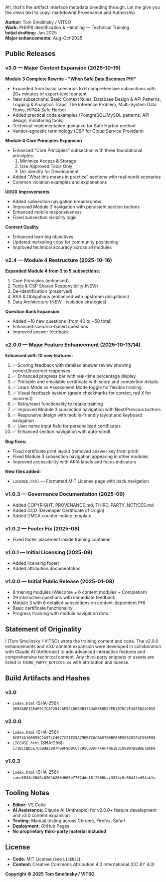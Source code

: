 Ah, that's the artifact interface metadata bleeding through. Let me give you the clean text to copy:
markdown# Provenance and Authorship

**Author:** Tom Smolinsky / VITSO  
**Work:** PHI/PII Identification & Handling — Technical Training  
**Initial drafting:** Jan 2025  
**Major enhancements:** Aug-Oct 2025

## Public Releases

### v3.0 — Major Content Expansion (2025-10-19)
**Module 3 Complete Rewrite - "When Safe Data Becomes PHI"**
- Expanded from basic scenarios to 6 comprehensive subsections with 20+ minutes of expert-level content
- New subsections: Basic Context Rules, Database Design & API Patterns, Logging & Analytics Traps, The Inference Problem, Multi-System Data Flows, HIPAA Safe Harbor
- Added practical code examples (PostgreSQL/MySQL patterns, API design, monitoring tools)
- Technical implementation guidance for Safe Harbor method
- Vendor-agnostic terminology (CSP for Cloud Service Providers)

**Module 4 Core Principles Expansion**
- Enhanced "Core Principles" subsection with three foundational principles:
  1. Minimize Access & Storage
  2. Use Approved Tools Only
  3. De-identify for Development
- Added "What this means in practice" sections with real-world scenarios
- Common violation examples and explanations

**UI/UX Improvements**
- Added subsection navigation breadcrumbs
- Improved Module 3 navigation with persistent section buttons
- Enhanced mobile responsiveness
- Fixed subsection visibility logic

**Content Quality**
- Enhanced learning objectives
- Updated marketing copy for community positioning
- Improved technical accuracy across all modules

### v2.4 — Module 4 Restructure (2025-10-16)
**Expanded Module 4 from 3 to 5 subsections:**
1. Core Principles (enhanced)
2. Tools & CSP Shared Responsibility (NEW)
3. De-Identification (preserved)
4. BAA & Obligations (enhanced with upstream obligations)
5. Data Architecture (NEW - isolation strategies)

**Question Bank Expansion**
- Added ~10 new questions (from 40 to ~50 total)
- Enhanced scenario-based questions
- Improved answer feedback

### v2.0.0 — Major Feature Enhancement (2025-10-13/14)
**Enhanced with 10 new features:**
1. ✅ Scoring feedback with detailed answer review showing correct/incorrect responses
2. ✅ Enhanced progress bar with real-time percentage display
3. ✅ Printable and emailable certificate with score and completion details
4. ✅ Learn Mode vs Assessment Mode toggle for flexible training
5. ✅ Visual feedback system (green checkmarks for correct, red X for incorrect)
6. ✅ Retry/reset functionality to retake training
7. ✅ Improved Module 3 subsection navigation with Next/Previous buttons
8. ✅ Responsive design with mobile-friendly layout and keyboard navigation
9. ✅ User name input field for personalized certificates
10. ✅ Enhanced section navigation with auto-scroll

**Bug fixes:**
- Fixed certificate print layout (removed answer key from print)
- Fixed Module 3 subsection navigation appearing in other modules
- Improved accessibility with ARIA labels and focus indicators

**New files added:**
- `LICENSE.html` — Formatted MIT License page with back navigation

### v1.0.3 — Governance Documentation (2025-09)
- Added COPYRIGHT, PROVENANCE.md, THIRD_PARTY_NOTICES.md
- Added DCO (Developer Certificate of Origin)
- Added DMCA counter-notice template

### v1.0.2 — Footer Fix (2025-08)
- Fixed footer placement inside training container

### v1.0.1 — Initial Licensing (2025-08)
- Added licensing footer
- Added attribution documentation

### v1.0.0 — Initial Public Release (2025-01-08)
- 8 training modules (Welcome + 6 content modules + Completion)
- 29 interactive questions with immediate feedback
- Module 3 with 6 detailed subsections on context-dependent PHI
- Basic certificate functionality
- Progress tracking with module navigation dots

## Statement of Originality

I (Tom Smolinsky / VITSO) wrote the training content and code. The v2.0.0 enhancements and v3.0 content expansion were developed in collaboration with Claude AI (Anthropic) to add advanced interactive features and comprehensive technical content. Any third-party snippets or assets are listed in `THIRD_PARTY_NOTICES.md` with attribution and license.

## Build Artifacts and Hashes

### v3.0
* `index.html` (SHA-256): `5E93ABF33EAF9C7C4F291CAF551D690B3763AB8E0BE7FB1876C2F44E5024CD55`

### v2.0.0
* `index.html` (SHA-256): `6C074A100093C2A574C4077C21E25A79EBEC6C0A5700BF09F055C82F4C556F88`
* `LICENSE.html` (SHA-256): `C73BCCBD5E7C6B983907F09F9D9CC7795C02AF4FAF406183198907B8BDE7BAD9`

### v1.0.3
* `index.html` (SHA-256): `caea5034e38d9c0264b260d666e7702ddef8f2556bcc3354c8e50d4fed94ab1a`

## Tooling Notes

- **Editor:** VS Code
- **AI Assistance:** Claude AI (Anthropic) for v2.0.0+ feature development and v3.0 content expansion
- **Testing:** Manual testing across Chrome, Firefox, Safari
- **Deployment:** GitHub Pages
- **No proprietary third-party material included**

## License

- **Code:** MIT License (see `LICENSE`)
- **Content:** Creative Commons Attribution 4.0 International (CC BY 4.0)

**Copyright © 2025 Tom Smolinsky / VITSO**
